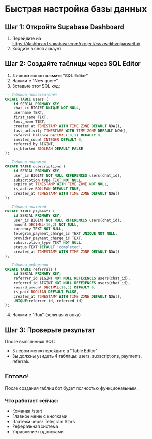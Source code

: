 # Быстрая настройка базы данных

## Шаг 1: Откройте Supabase Dashboard
1. Перейдите на https://dashboard.supabase.com/project/rsvzwcbhvgjaarweifub
2. Войдите в свой аккаунт

## Шаг 2: Создайте таблицы через SQL Editor
1. В левом меню нажмите "SQL Editor"
2. Нажмите "New query"
3. Вставьте этот SQL код:

```sql
-- Таблица пользователей
CREATE TABLE users (
    id SERIAL PRIMARY KEY,
    chat_id BIGINT UNIQUE NOT NULL,
    username TEXT,
    first_name TEXT,
    last_name TEXT,
    created_at TIMESTAMP WITH TIME ZONE DEFAULT NOW(),
    last_activity TIMESTAMP WITH TIME ZONE DEFAULT NOW(),
    referral_balance DECIMAL(10,2) DEFAULT 0,
    invited_count INTEGER DEFAULT 0,
    referred_by BIGINT,
    is_blocked BOOLEAN DEFAULT FALSE
);

-- Таблица подписок
CREATE TABLE subscriptions (
    id SERIAL PRIMARY KEY,
    user_id BIGINT NOT NULL REFERENCES users(chat_id),
    subscription_type TEXT NOT NULL,
    expire_at TIMESTAMP WITH TIME ZONE NOT NULL,
    is_active BOOLEAN DEFAULT TRUE,
    created_at TIMESTAMP WITH TIME ZONE DEFAULT NOW()
);

-- Таблица платежей
CREATE TABLE payments (
    id SERIAL PRIMARY KEY,
    user_id BIGINT NOT NULL REFERENCES users(chat_id),
    amount DECIMAL(10,2) NOT NULL,
    currency TEXT NOT NULL,
    telegram_payment_charge_id TEXT UNIQUE NOT NULL,
    provider_payment_charge_id TEXT,
    subscription_type TEXT NOT NULL,
    status TEXT DEFAULT 'completed',
    created_at TIMESTAMP WITH TIME ZONE DEFAULT NOW()
);

-- Таблица рефералов
CREATE TABLE referrals (
    id SERIAL PRIMARY KEY,
    referrer_id BIGINT NOT NULL REFERENCES users(chat_id),
    referred_id BIGINT NOT NULL REFERENCES users(chat_id),
    reward_amount DECIMAL(10,2) DEFAULT 0,
    is_paid BOOLEAN DEFAULT FALSE,
    created_at TIMESTAMP WITH TIME ZONE DEFAULT NOW(),
    UNIQUE(referrer_id, referred_id)
);
```

4. Нажмите "Run" (зеленая кнопка)

## Шаг 3: Проверьте результат
После выполнения SQL:
- В левом меню перейдите в "Table Editor"
- Вы должны увидеть 4 таблицы: users, subscriptions, payments, referrals

## Готово!
После создания таблиц бот будет полностью функциональным.

### Что работает сейчас:
- Команда /start
- Главное меню с кнопками
- Платежи через Telegram Stars
- Реферальная система
- Управление подписками